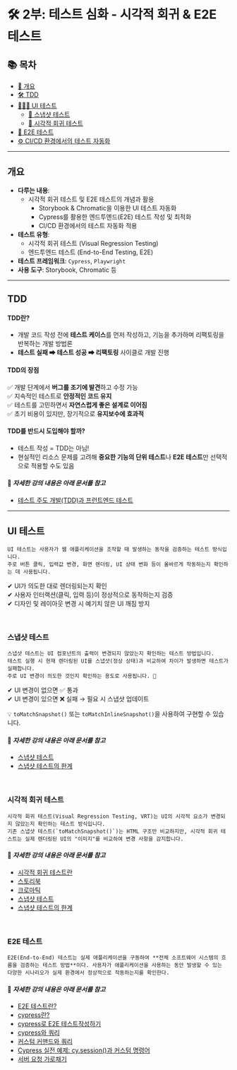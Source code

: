# 🛠 2부: 테스트 심화 - 시각적 회귀 & E2E 테스트

## 📚 목차
- [📝 개요](#개요)
- [🛠 TDD](#tdd)
- [👩🏻‍💻 UI 테스트](#UI-테스트)
	- [📸 스냅샷 테스트](#스냅샷-테스트)
	- [🎨 시각적 회귀 테스트](#시각적-회귀-테스트)
- [🔗 E2E 테스트](#e2e-테스트)
- [⚙️ CI/CD 환경에서의 테스트 자동화](#cicd-환경에서의-테스트-자동화)

---

## 개요
- **다루는 내용**:
  - 시각적 회귀 테스트 및 E2E 테스트의 개념과 활용
	- Storybook & Chromatic을 이용한 UI 테스트 자동화
	- Cypress를 활용한 엔드투엔드(E2E) 테스트 작성 및 최적화
	- CI/CD 환경에서의 테스트 자동화 적용
- **테스트 유형**:  
  - 시각적 회귀 테스트 (Visual Regression Testing)  
  - 엔드투엔드 테스트 (End-to-End Testing, E2E)  
- **테스트 프레임워크**: `Cypress`, `Playwright`  
- **사용 도구**: Storybook, Chromatic 등

---

## TDD

#### TDD란?
- 개발 코드 작성 전에 **테스트 케이스**를 먼저 작성하고, 기능을 추가하며 리팩토링을 반복하는 개발 방법론  
- **테스트 실패 ➡ 테스트 성공 ➡ 리팩토링** 사이클로 개발 진행  

#### TDD의 장점
✅ 개발 단계에서 **버그를 조기에 발견**하고 수정 가능<br/>
✅ 지속적인 테스트로 **안정적인 코드 유지**<br/>
✅ 테스트를 고민하면서 **자연스럽게 좋은 설계로 이어짐**<br/>
✅ 초기 비용이 있지만, 장기적으로 **유지보수에 효과적**<br/>

#### TDD를 반드시 도입해야 할까?
- 테스트 작성 = TDD는 아님!  
- 현실적인 리소스 문제를 고려해 **중요한 기능의 단위 테스트**나 **E2E 테스트**만 선택적으로 적용할 수도 있음

#### 📌 *자세한 강의 내용은 아래 문서를 참고*
- [테스트 주도 개발(TDD)과 프런트엔드 테스트](./tdd/TDD-Frontend-Testing.md)

---

## UI 테스트
~~~
UI 테스트는 사용자가 웹 애플리케이션을 조작할 때 발생하는 동작을 검증하는 테스트 방식입니다.
주로 버튼 클릭, 입력값 변경, 화면 렌더링, UI 상태 변화 등이 올바르게 작동하는지 확인하는 데 사용됩니다.
~~~

✔ UI가 의도한 대로 렌더링되는지 확인<br/>
✔ 사용자 인터랙션(클릭, 입력 등)이 정상적으로 동작하는지 검증<br/>
✔ 디자인 및 레이아웃 변경 시 예기치 않은 UI 깨짐 방지<br/>

<br/>

### 스냅샷 테스트

~~~
스냅샷 테스트는 UI 컴포넌트의 출력이 변경되지 않았는지 확인하는 테스트 방법입니다.
테스트 실행 시 현재 렌더링된 UI를 스냅샷(정상 상태)과 비교하여 차이가 발생하면 테스트가 실패합니다.
주로 UI 변경이 의도한 것인지 확인하는 용도로 사용됩니다. 🚀
~~~

✔ UI 변경이 없으면 ✅ 통과<br/>
✔ UI 변경이 있으면 ❌ 실패 → 필요 시 스냅샷 업데이트<br/>

💡 `toMatchSnapshot()` 또는 `toMatchInlineSnapshot()`을 사용하여 구현할 수 있습니다.<br/>

#### 📌 *자세한 강의 내용은 아래 문서를 참고*
- [스냅샷 테스트](./ui-test/snap-shot/snap-shot.md)
- [스냅샷 테스트의 한계](./ui-test/snap-shot/snapshot-test-limitations.md)

<br/>

### 시각적 회귀 테스트
~~~
시각적 회귀 테스트(Visual Regression Testing, VRT)는 UI의 시각적 요소가 변경되지 않았는지 확인하는 테스트 방식입니다.
기존 스냅샷 테스트(`toMatchSnapshot()`)는 HTML 구조만 비교하지만, 시각적 회귀 테스트는 실제 렌더링된 UI의 "이미지"를 비교하여 변경 사항을 감지합니다.
~~~

#### 📌 *자세한 강의 내용은 아래 문서를 참고*
- [시각적 회귀 테스트란](./ui-test/visual-regression-testing/what-is-visual-regression-testing.md)
- [스토리북](./ui-test/visual-regression-testing/story-book.md)
- [크로마틱](./ui-test/visual-regression-testing/chromatic.md)
- [스냅샷 테스트](./ui-test/snap-shot/snap-shot.md)
- [스냅샷 테스트의 한계](./ui-test/snap-shot/snapshot-test-limitations.md)

<br/>

### E2E 테스트
~~~
E2E(End-to-End) 테스트는 실제 애플리케이션을 구동하여 **전체 소프트웨어 시스템의 흐름을 검증하는 테스트 방법**이다. 사용자가 애플리케이션을 사용하는 동안 발생할 수 있는 다양한 시나리오가 실제 환경에서 정상적으로 작동하는지를 확인한다.
~~~

#### 📌 *자세한 강의 내용은 아래 문서를 참고*
- [E2E 테스트란?](./e2e/what-is-e2e.md)
- [cypress란?](./e2e/cypress.md)
- [cypress로 E2E 테스트작성하기](./e2e/write-test-code-with-cypress.md)
- [cypress와 쿼리](./e2e/cypress-and-query.md)
- [커스텀 커맨드와 쿼리](./e2e/custom-command-and-query.md)
- [Cypress 실전 예제: cy.session()과 커스텀 명령어](./e2e/cypress-example.md)
- [서버 요청 가로채기](./e2e/cypress-interceptor.md)